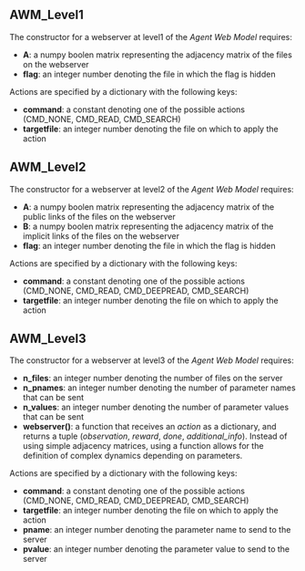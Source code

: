 
## AWM_Level1

The constructor for a webserver at level1 of the *Agent Web Model* requires:
- **A**: a numpy boolen matrix representing the adjacency matrix of the files on the webserver
- **flag**: an integer number denoting the file in which the flag is hidden

Actions are specified by a dictionary with the following keys:
- **command**: a constant denoting one of the possible actions (CMD_NONE, CMD_READ, CMD_SEARCH)
- **targetfile**: an integer number denoting the file on which to apply the action


## AWM_Level2

The constructor for a webserver at level2 of the *Agent Web Model* requires:
- **A**: a numpy boolen matrix representing the adjacency matrix of the public links of the files on the webserver
- **B**: a numpy boolen matrix representing the adjacency matrix of the implicit links of the files on the webserver
- **flag**: an integer number denoting the file in which the flag is hidden

Actions are specified by a dictionary with the following keys:
- **command**: a constant denoting one of the possible actions (CMD_NONE, CMD_READ, CMD_DEEPREAD, CMD_SEARCH)
- **targetfile**: an integer number denoting the file on which to apply the action

## AWM_Level3

The constructor for a webserver at level3 of the *Agent Web Model* requires:
- **n_files**: an integer number denoting the number of files on the server
- **n_pnames**: an integer number denoting the number of parameter names that can be sent
- **n_values**: an integer number denoting the number of parameter values that can be sent
- **webserver()**: a function that receives an *action* as a dictionary, and returns a tuple (*observation*, *reward*, *done*, *additional_info*). Instead of using simple adjacency matrices, using a function allows for the definition of complex dynamics depending on parameters.  

Actions are specified by a dictionary with the following keys:
- **command**: a constant denoting one of the possible actions (CMD_NONE, CMD_READ, CMD_DEEPREAD, CMD_SEARCH)
- **targetfile**: an integer number denoting the file on which to apply the action
- **pname**: an integer number denoting the parameter name to send to the server
- **pvalue**: an integer number denoting the parameter value to send to the server
